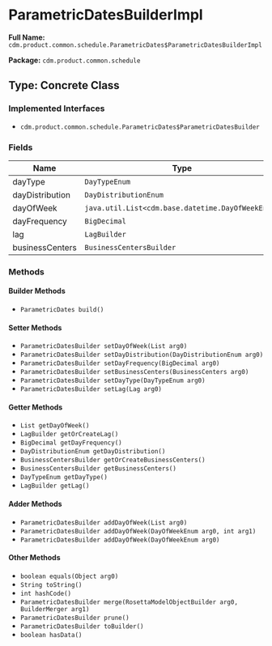 # ParametricDatesBuilderImpl

**Full Name:** `cdm.product.common.schedule.ParametricDates$ParametricDatesBuilderImpl`

**Package:** `cdm.product.common.schedule`

## Type: Concrete Class

### Implemented Interfaces

- `cdm.product.common.schedule.ParametricDates$ParametricDatesBuilder`

### Fields

| Name | Type | Description |
|------|------|-------------|
| dayType | `DayTypeEnum` |  |
| dayDistribution | `DayDistributionEnum` |  |
| dayOfWeek | `java.util.List<cdm.base.datetime.DayOfWeekEnum>` |  |
| dayFrequency | `BigDecimal` |  |
| lag | `LagBuilder` |  |
| businessCenters | `BusinessCentersBuilder` |  |

### Methods

#### Builder Methods

- `ParametricDates build()`

#### Setter Methods

- `ParametricDatesBuilder setDayOfWeek(List arg0)`
- `ParametricDatesBuilder setDayDistribution(DayDistributionEnum arg0)`
- `ParametricDatesBuilder setDayFrequency(BigDecimal arg0)`
- `ParametricDatesBuilder setBusinessCenters(BusinessCenters arg0)`
- `ParametricDatesBuilder setDayType(DayTypeEnum arg0)`
- `ParametricDatesBuilder setLag(Lag arg0)`

#### Getter Methods

- `List getDayOfWeek()`
- `LagBuilder getOrCreateLag()`
- `BigDecimal getDayFrequency()`
- `DayDistributionEnum getDayDistribution()`
- `BusinessCentersBuilder getOrCreateBusinessCenters()`
- `BusinessCentersBuilder getBusinessCenters()`
- `DayTypeEnum getDayType()`
- `LagBuilder getLag()`

#### Adder Methods

- `ParametricDatesBuilder addDayOfWeek(List arg0)`
- `ParametricDatesBuilder addDayOfWeek(DayOfWeekEnum arg0, int arg1)`
- `ParametricDatesBuilder addDayOfWeek(DayOfWeekEnum arg0)`

#### Other Methods

- `boolean equals(Object arg0)`
- `String toString()`
- `int hashCode()`
- `ParametricDatesBuilder merge(RosettaModelObjectBuilder arg0, BuilderMerger arg1)`
- `ParametricDatesBuilder prune()`
- `ParametricDatesBuilder toBuilder()`
- `boolean hasData()`

